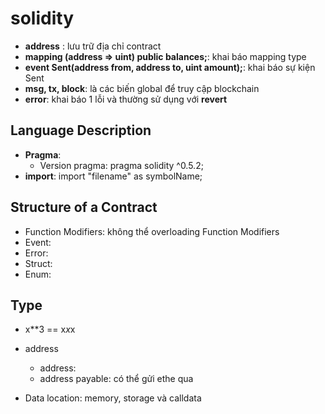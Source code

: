 # solidity

- **address** : lưu trữ địa chỉ contract
- **mapping (address => uint) public balances;**: khai báo mapping type
- **event Sent(address from, address to, uint amount);**: khai báo sự kiện Sent
- **msg, tx, block**: là các biến global để truy cập blockchain
- **error**: khai báo 1 lỗi và thường sử dụng với **revert**

## Language Description

- **Pragma**: 
  - Version pragma: pragma solidity ^0.5.2;
- **import**: import "filename" as symbolName;

## Structure of a Contract

- Function Modifiers: không thể overloading Function Modifiers
- Event: 
- Error:
- Struct:
- Enum:

## Type

- x**3 == x*x*x
- address
  - address: 
  - address payable: có thể gửi ethe qua

- Data location: memory, storage và calldata
